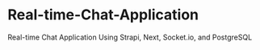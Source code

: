 # Real-time-Chat-Application
Real-time Chat Application Using Strapi, Next, Socket.io, and PostgreSQL


